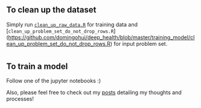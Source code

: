 ## To clean up the dataset

Simply run [```clean_up_raw_data.R```](https://github.com/domingohui/deep_health/blob/master/training_model/clean_up_raw_data.R)
for training data
and [```clean_up_problem_set_do_not_drop_rows.R```]
(https://github.com/domingohui/deep_health/blob/master/training_model/clean_up_problem_set_do_not_drop_rows.R)
for input problem set. 

# #
## To train a model

Follow one of the jupyter notebooks :)

Also, please feel free to check out my [posts](http://localhost:4000/data%20science/scikit-learn/random%20forest/2017/02/21/deep-health-random-forest.html) detailing my thoughts and processes! 
